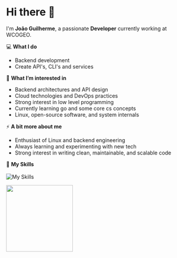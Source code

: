 # Hi there 👋

I'm **João Guilherme**, a passionate **Developer** currently working at WCOGEO. 

💻 **What I do**  
- Backend development
- Create API's, CLI's and services

🌱 **What I’m interested in**  
- Backend architectures and API design  
- Cloud technologies and DevOps practices
- Strong interest in low level programming
- Currently learning go and some core cs concepts
- Linux, open-source software, and system internals

⚡ **A bit more about me**  
- Enthusiast of Linux and backend engineering  
- Always learning and experimenting with new tech  
- Strong interest in writing clean, maintainable, and scalable code
  
🚀 **My Skills**<br><br>
![My Skills](https://go-skill-icons.vercel.app/api/icons?i=c,python,go,postgres,linux,docker,aws&perline=4)

<a href="https://github.com/JoaoGuilherme2909" title="Github stats de joao guilherme dos santos">
  <img height="180em" src="https://github-readme-stats.vercel.app/api?username=JoaoGuilherme2909&theme=dracula&show_icons=true" />
</a>
